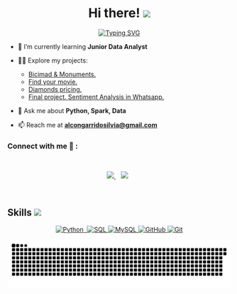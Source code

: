 <div align="center">
<h1 align="center"> Hi there! <img src = "https://raw.githubusercontent.com/MartinHeinz/MartinHeinz/master/wave.gif" width = 40px> </h1>
</div> 
<p align='center'>
<a href="https://git.io/typing-svg"><img src="https://readme-typing-svg.herokuapp.com?font=Fira+Code&pause=1000&color=A244F7&center=FALSO&vCenter=FALSO&repeat=verdadero&random=FALSO&width=435&lines=Junior+Data+Analyst" alt="Typing SVG" /></a>


- 🌱 I’m currently learning **Junior Data Analyst**

- 👨‍💻 Explore my projects:
  - <a href="https://github.com/SilviaAlconGarrido/project_m1">Bicimad & Monuments.</a>
  - <a href="https://github.com/SilviaAlconGarrido/ih_datamadpt0923_project_m2">Find your movie.</a>
  - <a href="https://github.com/SilviaAlconGarrido/Project_m3_Diamonds">Diamonds pricing.</a>
  - <a href="https://github.com/SilviaAlconGarrido/project_final">Final project. Sentiment Analysis in Whatsapp.</a>

- 💬 Ask me about **Python, Spark, Data**

- 📫 Reach me at **alcongarridosilvia@gmail.com**

### Connect with me 🔗 :
<br>
<p align='center'>
<a href="alcongarridosilvia@gmail.com" target="_blank">
<img src="https://img.shields.io/badge/Gmail-D14836?style=for-the-badge&logo=gmail&logoColor=white">
</a>&nbsp;&nbsp;
<a href="https://www.linkedin.com/in/silvia-alcon-garrido/" target="_blank">
<img src="https://img.shields.io/badge/linkedin-%230077B5.svg?style=for-the-badge&logo=linkedin&logoColor=white"></a>&nbsp;&nbsp;
</p>
<br>

## Skills <img src="https://media2.giphy.com/media/QssGEmpkyEOhBCb7e1/giphy.gif?cid=ecf05e47a0n3gi1bfqntqmob8g9aid1oyj2wr3ds3mg700bl&rid=giphy.gif" width=32px>
<p align='center'>
  
<!-- Programming Languages -->
<a href="https://www.python.org/" target="_blank">
  <img alt="Python" src="https://img.shields.io/badge/Python-3776AB?style=for-the-badge&logo=python&logoColor=white">
</a>

<a href="https://www.cplusplus.com/" target="_blank">
  <img alt="" src="https://img.shields.io/badge/Apache%20Spark-FDEE21?style=flat-square&logo=apachespark&logoColor=black">
</a>

<a href="https://www.microsoft.com/en-us/sql-server" target="_blank">
  <img alt="SQL" src="https://img.shields.io/badge/SQL-CC2927?style=for-the-badge&logo=microsoft%20sql%20server&logoColor=white">
</a>

<!-- Database -->
<a href="https://www.mysql.com/" target="_blank">
  <img alt="MySQL" src="https://img.shields.io/badge/MySQL-4479A1?style=for-the-badge&logo=mysql&logoColor=white">
</a>

<!-- Version Control and Collaboration -->
<a href="https://github.com/" target="_blank">
  <img alt="GitHub" src="https://img.shields.io/badge/GitHub-181717?style=for-the-badge&logo=github&logoColor=white">
</a>

<a href="https://git-scm.com/" target="_blank">
  <img alt="Git" src="https://img.shields.io/badge/Git-F05032?style=for-the-badge&logo=git&logoColor=white">
</a>

<!-- Tools and Platforms -->

![snake gif](https://github.com/TekyaygilFethi/TekyaygilFethi/blob/output/github-contribution-grid-snake.svg)

